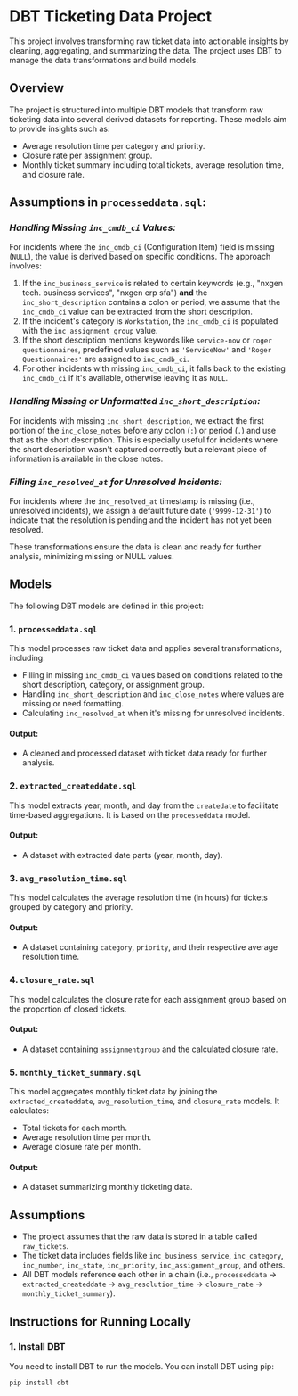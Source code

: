 # DBT Ticketing Data Project

This project involves transforming raw ticket data into actionable insights by cleaning, aggregating, and summarizing the data. The project uses DBT to manage the data transformations and build models.

## Overview

The project is structured into multiple DBT models that transform raw ticketing data into several derived datasets for reporting. These models aim to provide insights such as:

- Average resolution time per category and priority.
- Closure rate per assignment group.
- Monthly ticket summary including total tickets, average resolution time, and closure rate.

## Assumptions in `processeddata.sql`:

### *Handling Missing `inc_cmdb_ci` Values:*
For incidents where the `inc_cmdb_ci` (Configuration Item) field is missing (`NULL`), the value is derived based on specific conditions. The approach involves:
1. If the `inc_business_service` is related to certain keywords (e.g., "nxgen tech. business services", "nxgen erp sfa") **and** the `inc_short_description` contains a colon or period, we assume that the `inc_cmdb_ci` value can be extracted from the short description.
2. If the incident's category is `Workstation`, the `inc_cmdb_ci` is populated with the `inc_assignment_group` value.
3. If the short description mentions keywords like `service-now` or `roger questionnaires`, predefined values such as `'ServiceNow'` and `'Roger Questionnaires'` are assigned to `inc_cmdb_ci`.
4. For other incidents with missing `inc_cmdb_ci`, it falls back to the existing `inc_cmdb_ci` if it's available, otherwise leaving it as `NULL`.

### *Handling Missing or Unformatted `inc_short_description`:*
For incidents with missing `inc_short_description`, we extract the first portion of the `inc_close_notes` before any colon (`:`) or period (`.`) and use that as the short description. This is especially useful for incidents where the short description wasn't captured correctly but a relevant piece of information is available in the close notes.

### *Filling `inc_resolved_at` for Unresolved Incidents:*
For incidents where the `inc_resolved_at` timestamp is missing (i.e., unresolved incidents), we assign a default future date (`'9999-12-31'`) to indicate that the resolution is pending and the incident has not yet been resolved.

These transformations ensure the data is clean and ready for further analysis, minimizing missing or NULL values.

## Models

The following DBT models are defined in this project:

### 1. `processeddata.sql`
This model processes raw ticket data and applies several transformations, including:
- Filling in missing `inc_cmdb_ci` values based on conditions related to the short description, category, or assignment group.
- Handling `inc_short_description` and `inc_close_notes` where values are missing or need formatting.
- Calculating `inc_resolved_at` when it's missing for unresolved incidents.

#### Output:
- A cleaned and processed dataset with ticket data ready for further analysis.

### 2. `extracted_createddate.sql`
This model extracts year, month, and day from the `createdate` to facilitate time-based aggregations. It is based on the `processeddata` model.

#### Output:
- A dataset with extracted date parts (year, month, day).

### 3. `avg_resolution_time.sql`
This model calculates the average resolution time (in hours) for tickets grouped by category and priority.

#### Output:
- A dataset containing `category`, `priority`, and their respective average resolution time.

### 4. `closure_rate.sql`
This model calculates the closure rate for each assignment group based on the proportion of closed tickets.

#### Output:
- A dataset containing `assignmentgroup` and the calculated closure rate.

### 5. `monthly_ticket_summary.sql`
This model aggregates monthly ticket data by joining the `extracted_createddate`, `avg_resolution_time`, and `closure_rate` models. It calculates:
- Total tickets for each month.
- Average resolution time per month.
- Average closure rate per month.

#### Output:
- A dataset summarizing monthly ticketing data.

## Assumptions

- The project assumes that the raw data is stored in a table called `raw_tickets`.
- The ticket data includes fields like `inc_business_service`, `inc_category`, `inc_number`, `inc_state`, `inc_priority`, `inc_assignment_group`, and others.
- All DBT models reference each other in a chain (i.e., `processeddata` → `extracted_createddate` → `avg_resolution_time` → `closure_rate` → `monthly_ticket_summary`).

## Instructions for Running Locally

### 1. Install DBT
You need to install DBT to run the models. You can install DBT using pip:

```bash
pip install dbt

